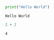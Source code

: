 ```python
print("Hello World")
```

    Hello World
    


```python
2 + 2
```




    4




```python

```
